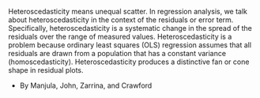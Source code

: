 
Heteroscedasticity means unequal scatter. In regression analysis, we talk about heteroscedasticity in the context 
of the residuals or error term. Specifically, heteroscedasticity is a systematic change in the spread of 
the residuals over the range of measured values. Heteroscedasticity is a problem because ordinary least squares (OLS) 
regression assumes that all residuals are drawn from a population that has a constant variance (homoscedasticity).
Heteroscedasticity produces a distinctive fan or cone shape in residual plots. 

- By Manjula, John, Zarrina, and Crawford
